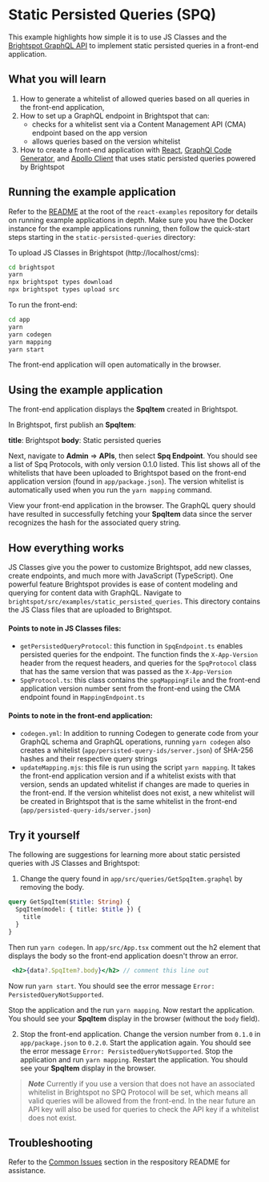 # Static Persisted Queries (SPQ)

This example highlights how simple it is to use JS Classes and the [Brightspot GraphQL API](https://www.brightspot.com/documentation/brightspot-cms-developer-guide/latest/graphql-api) to implement static persisted queries in a front-end application.

## What you will learn
1. How to generate a whitelist of allowed queries based on all queries in the front-end application,
2. How to set up a GraphQL endpoint in Brightspot that can:
    - checks for a whitelist sent via a Content Management API (CMA) endpoint based on the app version
    - allows queries based on the version whitelist
3. How to create a front-end application with [React](https://reactjs.org/), [GraphQl Code Generator](https://www.the-guild.dev/graphql/codegen/docs/getting-started), and [Apollo Client](https://www.apollographql.com/docs/react/) that uses static persisted queries powered by Brightspot

## Running the example application
Refer to the [README](/README.md) at the root of the `react-examples` repository for details on running example applications in depth. Make sure you have the Docker instance for the example applications running, then follow the quick-start steps starting in the `static-persisted-queries` directory:

To upload JS Classes in Brightspot (http://localhost/cms):

```sh
cd brightspot
yarn
npx brightspot types download
npx brightspot types upload src

```

To run the front-end:

```sh
cd app
yarn
yarn codegen
yarn mapping
yarn start
```

The front-end application will open automatically in the browser.

## Using the example application
The front-end application displays the **SpqItem** created in Brightspot. 

In Brightspot, first publish an **SpqItem**:

**title**: Brightspot
**body**: Static persisted queries

Next, navigate to **Admin** => **APIs**, then select **Spq Endpoint**. You should see a list of Spq Protocols, with only version 0.1.0 listed. This list shows all of the whitelists that have been uploaded to Brightspot based on the front-end application version (found in `app/package.json`). The version whitelist is automatically used when you run the `yarn mapping` command.

View your front-end application in the browser. The GraphQL query should have resulted in successfully fetching your **SpqItem** data since the server recognizes the hash for the associated query string. 

## How everything works
JS Classes give you the power to customize Brightspot, add new classes, create endpoints, and much more with JavaScript (TypeScript). One powerful feature Brightspot provides is ease of content modeling and querying for content data with GraphQL.
Navigate to `brightspot/src/examples/static_persisted_queries`. This directory contains the JS Class files that are uploaded to Brightspot.

#### Points to note in JS Classes files:
- `getPersistedQueryProtocol`: this function in `SpqEndpoint.ts` enables persisted queries for the endpoint. The function finds the `X-App-Version` header from the request headers, and queries for the `SpqProtocol` class that has the same version that was passed as the `X-App-Version`
- `SpqProtocol.ts`: this class contains the `spqMappingFile` and the front-end application version number sent from the front-end using the CMA endpoint found in `MappingEndpoint.ts`  

#### Points to note in the front-end application:
- `codegen.yml`: In addition to running Codegen to generate code from your GraphQL schema and GraphQL operations, running `yarn codegen` also creates a whitelist (`app/persisted-query-ids/server.json`) of SHA-256 hashes and their respective query strings
- `updateMapping.mjs`: this file is run using the script `yarn mapping`. It takes the front-end application version and if a whitelist exists with that version, sends an updated whitelist if changes are made to queries in the front-end. If the version whitelist does not exist, a new whitelist will be created in Brightspot that is the same whitelist in the front-end (`app/persisted-query-ids/server.json`)

## Try it yourself
The following are suggestions for learning more about static persisted queries with JS Classes and Brightspot:

1. Change the query found in `app/src/queries/GetSpqItem.graphql` by removing the body. 

```graphql
query GetSpqItem($title: String) {
  SpqItem(model: { title: $title }) {
    title
  }
}
```

Then run `yarn codegen`. In `app/src/App.tsx` comment out the h2 element that displays the body so the front-end application doesn't throw an error. 

```jsx
 <h2>{data?.SpqItem?.body}</h2> // comment this line out
```

Now run `yarn start`. You should see the error message `Error: PersistedQueryNotSupported`. 

Stop the application and the run `yarn mapping`. Now restart the application. You should see your **SpqItem** display in the browser (without the `body` field).

2. Stop the front-end application. Change the version number from `0.1.0` in `app/package.json` to `0.2.0`. Start the application again. You should see the error message `Error: PersistedQueryNotSupported`. Stop the application and run `yarn mapping`. Restart the application. You should see your **SpqItem** display in the browser.

> **_Note_** Currently if you use a version that does not have an associated whitelist in Brightspot no SPQ Protocol will be set, which means all valid queries will be allowed from the front-end. In the near future an API key will also be used for queries to check the API key if a whitelist does not exist. 

## Troubleshooting
Refer to the [Common Issues](/README.md) section in the respository README for assistance.